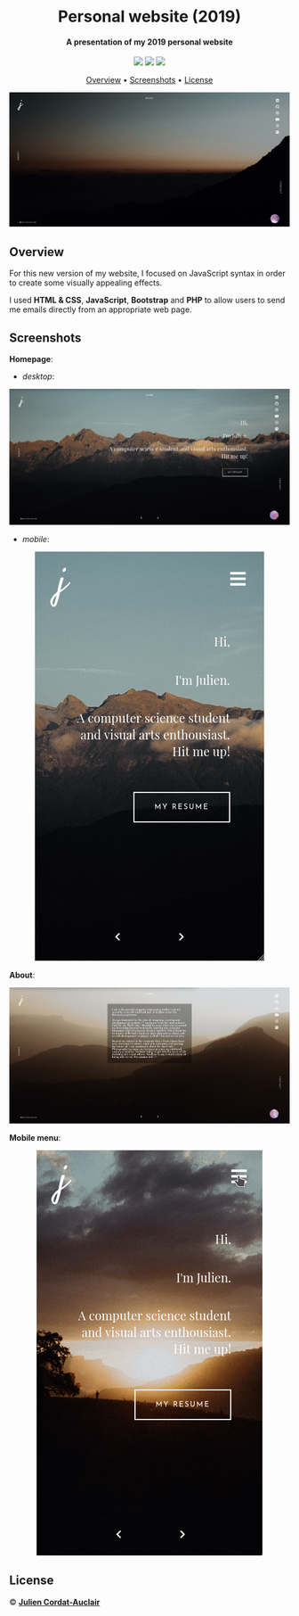 <h1 align="center">
  <br>
  <b>Personal website (2019)</b>
  <br>
</h1>

<h4 align="center">A presentation of my 2019 personal website</h4>

<p align="center">
  <img src="https://img.shields.io/badge/project-personal-blue.svg?style=flat-square">
  <img src="https://img.shields.io/badge/stability-offline-red.svg?style=flat-square">
  <img src="https://img.shields.io/badge/made_with-multiple_languages-lightgrey.svg?style=flat-square">
</p>

<p align="center">
  <a href="#overview">Overview</a> •
  <a href="#screenshots">Screenshots</a> •
  <a href="#license">License</a>
</p>

<p align="center">
  <img src="screenshots/homescreen.gif">
</p>


## **Overview**

For this new version of my website, I focused on JavaScript syntax in order to create some visually appealing effects.

I used **HTML & CSS**, **JavaScript**, **Bootstrap** and **PHP** to allow users to send me emails directly from an appropriate web page.


## **Screenshots**

**Homepage**:

- *desktop*:
<p align="center">
  <img src="screenshots/homepage.png">
</p>

- *mobile*:
<p align="center">
  <img src="screenshots/homepage_mobile.png">
</p>

**About**:

<p align="center">
  <img src="screenshots/about.png">
</p>

**Mobile menu**:

<p align="center">
  <img src="screenshots/menu_mobile.gif">
</p>


## **License**

© **[Julien Cordat-Auclair](https://github.com/jcordatauclair)**
